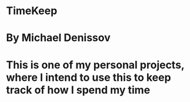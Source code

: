 # TimeKeep
# By Michael Denissov
# This is one of my personal projects, where I intend to use this to keep track of how I spend my time